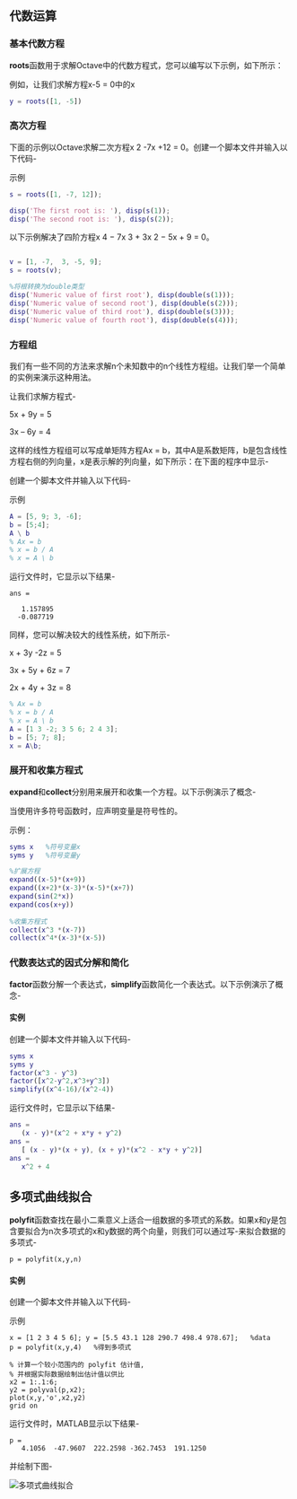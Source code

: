 ## 代数运算

### 基本代数方程

**roots**函数用于求解Octave中的代数方程式，您可以编写以下示例，如下所示：

例如，让我们求解方程x-5 = 0中的x

```matlab
y = roots([1, -5])
```

### 高次方程

下面的示例以Octave求解二次方程x 2 -7x +12 = 0。创建一个脚本文件并输入以下代码-

示例

```matlab
s = roots([1, -7, 12]);

disp('The first root is: '), disp(s(1));
disp('The second root is: '), disp(s(2));
```

以下示例解决了四阶方程x 4 − 7x 3 + 3x 2 − 5x + 9 = 0。

```matlab

v = [1, -7,  3, -5, 9];
s = roots(v);

%将根转换为double类型
disp('Numeric value of first root'), disp(double(s(1)));
disp('Numeric value of second root'), disp(double(s(2)));
disp('Numeric value of third root'), disp(double(s(3)));
disp('Numeric value of fourth root'), disp(double(s(4)));
```

### 方程组

我们有一些不同的方法来求解n个未知数中的n个线性方程组。让我们举一个简单的实例来演示这种用法。

让我们求解方程式-

5x + 9y = 5

3x – 6y = 4

这样的线性方程组可以写成单矩阵方程Ax = b，其中A是系数矩阵，b是包含线性方程右侧的列向量，x是表示解的列向量，如下所示：在下面的程序中显示-

创建一个脚本文件并输入以下代码-

示例

```matlab
A = [5, 9; 3, -6];
b = [5;4];
A \ b
% Ax = b
% x = b / A
% x = A \ b
```

运行文件时，它显示以下结果-

```
ans =

   1.157895
  -0.087719
```

同样，您可以解决较大的线性系统，如下所示-

x + 3y -2z = 5

3x + 5y + 6z = 7

2x + 4y + 3z = 8

```matlab
% Ax = b
% x = b / A
% x = A \ b
A = [1 3 -2; 3 5 6; 2 4 3];
b = [5; 7; 8];
x = A\b;
```

### 展开和收集方程式

**expand**和**collect**分别用来展开和收集一个方程。以下示例演示了概念-

当使用许多符号函数时，应声明变量是符号性的。

示例：

```matlab
syms x   %符号变量x
syms y   %符号变量y

%扩展方程
expand((x-5)*(x+9))
expand((x+2)*(x-3)*(x-5)*(x+7))
expand(sin(2*x))
expand(cos(x+y))
 
%收集方程式
collect(x^3 *(x-7))
collect(x^4*(x-3)*(x-5))
```

### 代数表达式的因式分解和简化

**factor**函数分解一个表达式，**simplify**函数简化一个表达式。以下示例演示了概念-

#### 实例

创建一个脚本文件并输入以下代码-

```matlab
syms x
syms y
factor(x^3 - y^3)
factor([x^2-y^2,x^3+y^3])
simplify((x^4-16)/(x^2-4))
```

运行文件时，它显示以下结果-

```matlab
ans =
   (x - y)*(x^2 + x*y + y^2)
ans =
   [ (x - y)*(x + y), (x + y)*(x^2 - x*y + y^2)]
ans =
   x^2 + 4
```

## 多项式曲线拟合

**polyfit**函数查找在最小二乘意义上适合一组数据的多项式的系数。如果x和y是包含要拟合为n次多项式的x和y数据的两个向量，则我们可以通过写-来拟合数据的多项式-

```
p = polyfit(x,y,n)
```

#### 实例

创建一个脚本文件并输入以下代码-

示例

```
x = [1 2 3 4 5 6]; y = [5.5 43.1 128 290.7 498.4 978.67];   %data
p = polyfit(x,y,4)   %得到多项式

% 计算一个较小范围内的 polyfit 估计值,
% 并根据实际数据绘制出估计值以供比
x2 = 1:.1:6;          
y2 = polyval(p,x2);
plot(x,y,'o',x2,y2)
grid on
```

运行文件时，MATLAB显示以下结果-

```
p =
   4.1056  -47.9607  222.2598 -362.7453  191.1250
```

并绘制下图-

![多项式曲线拟合](https://www.cainiaojc.com/static/upload/210417/1401160.jpg)
